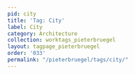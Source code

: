 ```yaml
---
pid: city
title: 'Tag: City'
label: City
category: Architecture
collection: worktags_pieterbruegel
layout: tagpage_pieterbruegel
order: '033'
permalink: "/pieterbruegel/tags/city/"
---
```

